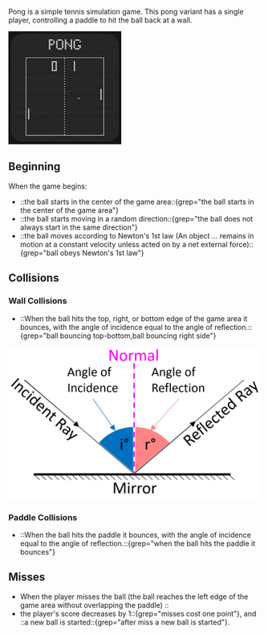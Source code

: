 Pong is a simple tennis simulation game. This pong variant has a single player, controlling a paddle to hit the ball back at a wall. 

![A game of pong in progress](pong.jpg)

## Beginning

When the game begins:

* ::the ball starts in the center of the game area::{grep="the ball starts in the center of the game area"}
* ::the ball starts moving in a random direction::{grep="the ball does not always start in the same direction"}
* ::the ball moves according to Newton's 1st law  (An object ... remains in motion at a constant velocity unless acted on by a net external force)::{grep="ball obeys Newton's 1st law"}

## Collisions

### Wall Collisions

* ::When the ball hits the top, right, or bottom edge of the game area it bounces, with the angle of incidence equal to the angle of reflection.::{grep="ball bouncing top-bottom,ball bouncing right side"}

![Angle of reflection diagram](reflection.png)

### Paddle Collisions

* ::When the ball hits the paddle it bounces, with the angle of incidence equal to the angle of reflection.::{grep="when the ball hits the paddle it bounces"}

## Misses

* When the player misses the ball (the ball reaches the left edge of the game area without overlapping the paddle) ::
* the player's score decreases by 1::{grep="misses cost one point"}, and ::a new ball is started::{grep="after miss a new ball is started"}.  